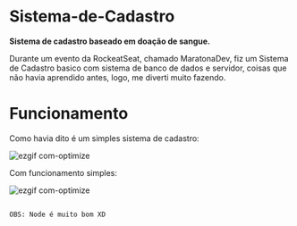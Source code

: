# Sistema-de-Cadastro
__Sistema de cadastro baseado em doação de sangue.__

Durante um evento da RockeatSeat, chamado MaratonaDev, fiz um Sistema de Cadastro basico com sistema de banco de dados e servidor,
coisas que não havia aprendido antes, logo, me diverti muito fazendo.

# Funcionamento

Como havia dito é um simples sistema de cadastro:

![ezgif com-optimize](https://user-images.githubusercontent.com/60011182/75093499-0d353180-5561-11ea-9b47-469176bb7840.gif)

Com funcionamento simples:

![ezgif com-optimize](https://user-images.githubusercontent.com/60011182/75093920-07d9e600-5565-11ea-9b71-756e2817bdb4.gif)

                                                                            
                                                                                OBS: Node é muito bom XD
